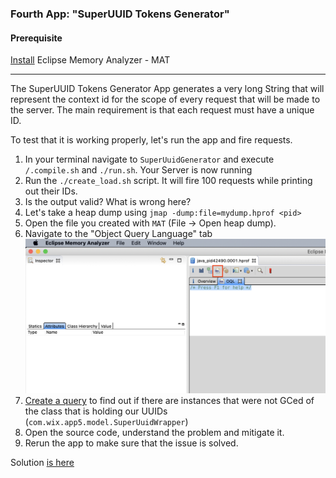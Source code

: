 ### Fourth App: "SuperUUID Tokens Generator"

#### Prerequisite
[Install](https://www.eclipse.org/mat/downloads.php) Eclipse Memory Analyzer - MAT 
___

The SuperUUID Tokens Generator App generates a very long String that will represent the context id for
the scope of every request that will be made to the server. 
The main requirement is that each request must have a unique ID.

To test that it is working properly, let's run the app and fire requests.
 
1. In your terminal navigate to `SuperUuidGenerator` and execute `/.compile.sh` and `./run.sh`. Your Server is now running
2. Run the `./create_load.sh` script. It will fire 100 requests while printing out their IDs.
3. Is the output valid? What is wrong here?
4. Let's take a heap dump using `jmap -dump:file=mydump.hprof <pid>`
5. Open the file you created with `MAT` (File -> Open heap dump). 
6. Navigate to the "Object Query Language" tab
 ![OQL](../OQL.png)
7. [Create a query](http://cr.openjdk.java.net/~sundar/8022483/webrev.01/raw_files/new/src/share/classes/com/sun/tools/hat/resources/oqlhelp.html) 
to find out if there are instances that were not GCed of the class that is holding our UUIDs (`com.wix.app5.model.SuperUuidWrapper`)
8. Open the source code, understand the problem and mitigate it. 
9. Rerun the app to make sure that the issue is solved.

Solution [is here](solution/Solution.md)

